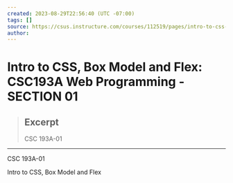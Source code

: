 ```yaml
---
created: 2023-08-29T22:56:40 (UTC -07:00)
tags: []
source: https://csus.instructure.com/courses/112519/pages/intro-to-css-box-model-and-flex?module_item_id=5711766
author: 
---
```


# Intro to CSS, Box Model and Flex: CSC193A Web Programming - SECTION 01

> ## Excerpt
> CSC 193A-01

---
CSC 193A-01

Intro to CSS, Box Model and Flex
